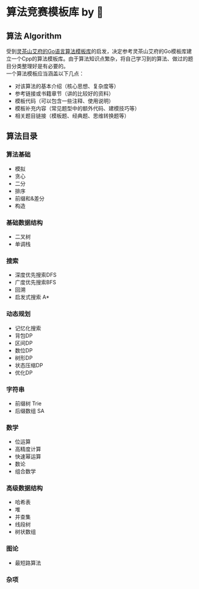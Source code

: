 <a name="eJQkQ"></a>
# 算法竞赛模板库 by 🍁
<a name="emlXX"></a>
## 算法 Algorithm
受到[灵茶山艾府的Go语言算法模板库](https://github.com/EndlessCheng/codeforces-go)的启发，决定参考灵茶山艾府的Go模板库建立一个Cpp的算法模板库。由于算法知识点繁杂，将自己学习到的算法、做过的题目分类整理好是有必要的。<br />一个算法模板应当涵盖以下几点：

- 对该算法的基本介绍（核心思想、复杂度等）
- 参考链接或书籍章节（讲的比较好的资料）
- 模板代码（可以包含一些注释、使用说明）
- 模板补充内容（常见题型中的额外代码、建模技巧等）
- 相关题目链接（模板题、经典题、思维转换题等）
<a name="q1wEh"></a>
## 算法目录
<a name="JtMXW"></a>
### 算法基础

- 模拟
- 贪心
- 二分
- 排序
- 前缀和&差分
- 构造
<a name="HuqH3"></a>
### 基础数据结构

- 二叉树
- 单调栈
<a name="NWWnv"></a>
### 搜索

- 深度优先搜索DFS
- 广度优先搜索BFS
- 回溯
- 启发式搜索 A*
<a name="VQiez"></a>
### 动态规划

- 记忆化搜索
- 背包DP
- 区间DP
- 数位DP
- 树形DP
- 状态压缩DP
- 优化DP
<a name="oj9vl"></a>
### 字符串

- 前缀树 Trie
- 后缀数组 SA
<a name="c8j9B"></a>
### 数学

- 位运算
- 高精度计算
- 快速幂运算
- 数论
- 组合数学
<a name="TZhf0"></a>
### 高级数据结构

- 哈希表
- 堆
- 并查集
- 线段树
- 树状数组
<a name="JpmC4"></a>
### 图论

- 最短路算法
<a name="AGIaF"></a>
### 杂项